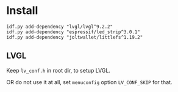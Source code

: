 # Install

```shell
idf.py add-dependency "lvgl/lvgl^9.2.2"
idf.py add-dependency "espressif/led_strip^3.0.1"
idf.py add-dependency "joltwallet/littlefs^1.19.2"
```


## LVGL

Keep `lv_conf.h` in root dir, to setup LVGL.

OR do not use it at all, set `menuconfig` option `LV_CONF_SKIP` for that.